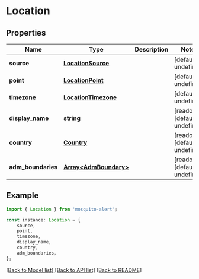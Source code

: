 # Location


## Properties

Name | Type | Description | Notes
------------ | ------------- | ------------- | -------------
**source** | [**LocationSource**](LocationSource.md) |  | [default to undefined]
**point** | [**LocationPoint**](LocationPoint.md) |  | [default to undefined]
**timezone** | [**LocationTimezone**](LocationTimezone.md) |  | [default to undefined]
**display_name** | **string** |  | [readonly] [default to undefined]
**country** | [**Country**](Country.md) |  | [readonly] [default to undefined]
**adm_boundaries** | [**Array&lt;AdmBoundary&gt;**](AdmBoundary.md) |  | [readonly] [default to undefined]

## Example

```typescript
import { Location } from 'mosquito-alert';

const instance: Location = {
    source,
    point,
    timezone,
    display_name,
    country,
    adm_boundaries,
};
```

[[Back to Model list]](../README.md#documentation-for-models) [[Back to API list]](../README.md#documentation-for-api-endpoints) [[Back to README]](../README.md)
